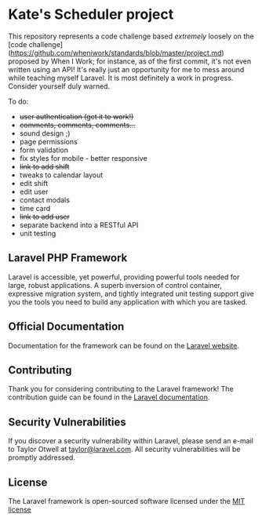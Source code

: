 # Kate's Scheduler project

This repository represents a code challenge based *extremely* loosely on the [code challenge] (https://github.com/wheniwork/standards/blob/master/project.md) proposed by When I Work; for instance, as of the first commit, it's not even written using an API! It's really just an opportunity for me to mess around while teaching myself Laravel. It is most definitely a work in progress. Consider yourself duly warned.

To do:
 - ~~user authentication (get it to work!)~~
 - ~~comments, comments, comments...~~
 - sound design ;)
 - page permissions
 - form validation
 - fix styles for mobile - better responsive
 - ~~link to add shift~~
 - tweaks to calendar layout
 - edit shift
 - edit user
 - contact modals
 - time card
 - ~~link to add user~~
 - separate backend into a RESTful API
 - unit testing

## Laravel PHP Framework

Laravel is accessible, yet powerful, providing powerful tools needed for large, robust applications. A superb inversion of control container, expressive migration system, and tightly integrated unit testing support give you the tools you need to build any application with which you are tasked.

## Official Documentation

Documentation for the framework can be found on the [Laravel website](http://laravel.com/docs).

## Contributing

Thank you for considering contributing to the Laravel framework! The contribution guide can be found in the [Laravel documentation](http://laravel.com/docs/contributions).

## Security Vulnerabilities

If you discover a security vulnerability within Laravel, please send an e-mail to Taylor Otwell at taylor@laravel.com. All security vulnerabilities will be promptly addressed.

## License

The Laravel framework is open-sourced software licensed under the [MIT license](http://opensource.org/licenses/MIT)

